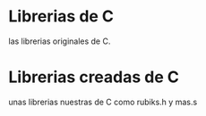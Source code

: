 # Librerias de C
las librerias originales de C.
# Librerias creadas de C
unas librerias nuestras de C como
rubiks.h y mas.s